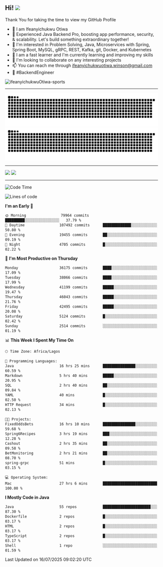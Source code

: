<!-- BLOG-POST-LIST:START --><!-- BLOG-POST-LIST:END -->

## Hi! <img src="https://media.giphy.com/media/hvRJCLFzcasrR4ia7z/giphy.gif" width="4%"> 

Thank You for taking the time to view my GitHub Profile

- 👋 I am Ifeanyichukwu Otiwa
- 🚀 Experienced Java Backend Pro, boosting app performance, security, & scalability. Let's build something extraordinary together!
- 👀 I'm interested in Problem Solving, Java, Microservices with Spring, Spring Boot, MySQL, gRPC, REST, Kafka, git, Docker, and Kubernetes
- 🌱 I am a fast learner and I'm currently learning and improving my skills
- 💞️ I'm looking to collaborate on any interesting projects
- 📫 You can reach me through ifeanyichukwuotiwa.winson@gmail.com
- 🚀 #BackendEngineer

<p align="left" marginTop="10px"> <img src="https://komarev.com/ghpvc/?username=ifeanyichukwuOtiwa-sports&label=Profile%20views&color=0e75b6&style=for-the-badge" alt="ifeanyichukwuOtiwa-sports" /> </p>

***

<!--🐍📈SNAKEGRAPH / 🌐WEBSITE: https://github.com/Platane/snk -->
![github contribution grid snake animation](https://raw.githubusercontent.com/ifeanyichukwuOtiwa-sports/ifeanyichukwuOtiwa-sports/output/github-contribution-grid-snake-dark.svg#gh-dark-mode-only)![github contribution grid snake animation](https://raw.githubusercontent.com/ifeanyichukwuOtiwa-sports/ifeanyichukwuOtiwa-sports/output/github-contribution-grid-snake.svg#gh-light-mode-only)

***

<p float="left">
  <img float="left" src="https://github-readme-stats.vercel.app/api?username=ifeanyichukwuOtiwa-sports&count_private=true&include_all_commits=true&theme=react&show_icons=true" />
  <img float="right" src="https://github-readme-stats.vercel.app/api/top-langs/?username=ifeanyichukwuOtiwa-sports&layout=compact&show_icons=true&theme=react" /> 
</p>

***



<!--START_SECTION:waka-->
![Code Time](http://img.shields.io/badge/Code%20Time-3%2C962%20hrs%2058%20mins-blue)

![Lines of code](https://img.shields.io/badge/From%20Hello%20World%20I%27ve%20Written-58.0%20million%20lines%20of%20code-blue)

**I'm an Early 🐤** 

```text
🌞 Morning                79964 commits       █████████░░░░░░░░░░░░░░░░   37.79 % 
🌆 Daytime                107492 commits      █████████████░░░░░░░░░░░░   50.80 % 
🌃 Evening                19455 commits       ██░░░░░░░░░░░░░░░░░░░░░░░   09.19 % 
🌙 Night                  4705 commits        █░░░░░░░░░░░░░░░░░░░░░░░░   02.22 % 
```
📅 **I'm Most Productive on Thursday** 

```text
Monday                   36175 commits       ████░░░░░░░░░░░░░░░░░░░░░   17.09 % 
Tuesday                  38066 commits       ████░░░░░░░░░░░░░░░░░░░░░   17.99 % 
Wednesday                41199 commits       █████░░░░░░░░░░░░░░░░░░░░   19.47 % 
Thursday                 46043 commits       █████░░░░░░░░░░░░░░░░░░░░   21.76 % 
Friday                   42495 commits       █████░░░░░░░░░░░░░░░░░░░░   20.08 % 
Saturday                 5124 commits        █░░░░░░░░░░░░░░░░░░░░░░░░   02.42 % 
Sunday                   2514 commits        ░░░░░░░░░░░░░░░░░░░░░░░░░   01.19 % 
```


📊 **This Week I Spent My Time On** 

```text
🕑︎ Time Zone: Africa/Lagos

💬 Programming Languages: 
Java                     16 hrs 25 mins      ███████████████░░░░░░░░░░   60.59 % 
Markdown                 5 hrs 40 mins       █████░░░░░░░░░░░░░░░░░░░░   20.95 % 
SQL                      2 hrs 40 mins       ██░░░░░░░░░░░░░░░░░░░░░░░   09.84 % 
YAML                     40 mins             █░░░░░░░░░░░░░░░░░░░░░░░░   02.50 % 
HTTP Request             34 mins             █░░░░░░░░░░░░░░░░░░░░░░░░   02.13 % 

🐱‍💻 Projects: 
FixedOddsBets            16 hrs 10 mins      ███████████████░░░░░░░░░░   59.68 % 
Spring6Recipes           3 hrs 19 mins       ███░░░░░░░░░░░░░░░░░░░░░░   12.28 % 
Cashout                  2 hrs 35 mins       ██░░░░░░░░░░░░░░░░░░░░░░░   09.58 % 
BetMonitoring            2 hrs 21 mins       ██░░░░░░░░░░░░░░░░░░░░░░░   08.70 % 
spring-grpc              51 mins             █░░░░░░░░░░░░░░░░░░░░░░░░   03.15 % 

💻 Operating System: 
Mac                      27 hrs 6 mins       █████████████████████████   100.00 % 
```

**I Mostly Code in Java** 

```text
Java                     55 repos            ██████████████████████░░░   87.30 % 
Dockerfile               2 repos             █░░░░░░░░░░░░░░░░░░░░░░░░   03.17 % 
HTML                     2 repos             █░░░░░░░░░░░░░░░░░░░░░░░░   03.17 % 
TypeScript               2 repos             █░░░░░░░░░░░░░░░░░░░░░░░░   03.17 % 
Shell                    1 repo              ░░░░░░░░░░░░░░░░░░░░░░░░░   01.59 % 
```




 Last Updated on 16/07/2025 09:02:20 UTC
<!--END_SECTION:waka-->

<!--
<p align="center">
![trophy](https://github-profile-trophy.vercel.app/?username=ifeanyichukwuOtiwa-sports&theme=onedark) (https://github.com/ryo-ma/github-profile-trophy)
</p>
-->

<!---
ifeanyi-otiwa/ifeanyi-otiwa is a ✨ special ✨ repository because its `README.md` (this file) appears on your GitHub profile.
You can click the Preview link to take a look at your changes.
--->
